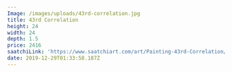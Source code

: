 ```yaml
---
Image: /images/uploads/43rd-correlation.jpg
title: 43rd Correlation
height: 24
width: 24
depth: 1.5
price: 2416
saatchiLink: 'https://www.saatchiart.com/art/Painting-43rd-Correlation/189576/4018014/view'
date: 2019-12-29T01:33:58.187Z
---
```


